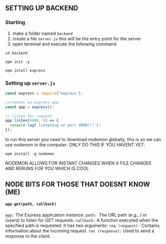 ## SETTING UP BACKEND

### Starting

1. make a folder named `backend`
2. create a file `server.js` this will be the entry point for the server
3. open terminal and execute the following command

```shell
cd backend

npm init -y

npm intall express
```

### Setting up `server.js`

```js
const express = require("express");

//creates an express app
const app = express();

// listen for request
app.listen(4000, () => {
  console.log(`listening on port 4000!!!`);
});
```

to run this server you need to download nodemon globally, this is so we can use nodemon in the computer. ONLY DO THIS IF YOU HAVENT YET:

```shell
npm install -g nodemon
```

NODEMON ALLOWS FOR INSTANT CHANGES WHEN A FILE CHANGES AND RERUNS FOR YOU WHICH IS COOL

## NODE BITS FOR THOSE THAT DOESNT KNOW (ME)

#### `app.get(path, callback)`

`app:` The Express application instance.
`path: `The URL path (e.g., / or /users) to listen for GET requests.
`callback:` A function executed when the specified path is requested. It has two arguments:
`req (request):` Contains information about the incoming request.
`res (response):` Used to send a response to the client.
